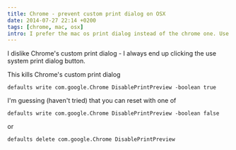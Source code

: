 ```yaml
---
title: Chrome - prevent custom print dialog on OSX
date: 2014-07-27 22:14 +0200
tags: [chrome, mac, osx]
intro: I prefer the mac os print dialog instead of the chrome one. Use defaults to get it to use the system dialog.
---
```


I dislike Chrome's custom print dialog - I always end up clicking the use system print dialog button.

This kills Chrome's custom print dialog

```shell
defaults write com.google.Chrome DisablePrintPreview -boolean true
```

I'm guessing (haven't tried) that you can reset with one of

```shell
defaults write com.google.Chrome DisablePrintPreview -boolean false
```

or

```shell
defaults delete com.google.Chrome DisablePrintPreview
```
